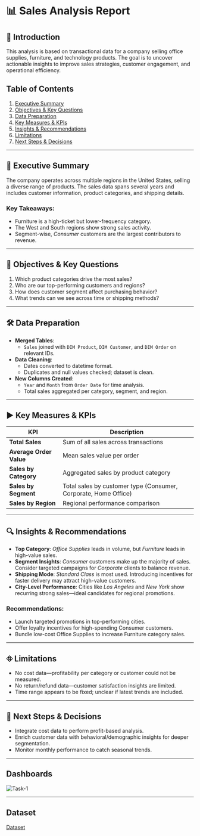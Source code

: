 # 📊 Sales Analysis Report

## 🔹 Introduction
This analysis is based on transactional data for a company selling office supplies, furniture, and technology products. The goal is to uncover actionable insights to improve sales strategies, customer engagement, and operational efficiency.

## Table of Contents
1. [Executive Summary](#executive-summary)
2. [Objectives & Key Questions](#objectives--key-questions)
3. [Data Preparation](#data-preparation)
4. [Key Measures & KPIs](#key-measures--kpis)
5. [Insights & Recommendations](#insights--recommendations)
6. [Limitations](#limitations)
7. [Next Steps & Decisions](#next-steps--decisions)

---

## 📜 Executive Summary
The company operates across multiple regions in the United States, selling a diverse range of products. The sales data spans several years and includes customer information, product categories, and shipping details. 

### Key Takeaways:
- Furniture is a high-ticket but lower-frequency category.
- The West and South regions show strong sales activity.
- Segment-wise, *Consumer* customers are the largest contributors to revenue.

---

## 🎯 Objectives & Key Questions
1. Which product categories drive the most sales?
2. Who are our top-performing customers and regions?
3. How does customer segment affect purchasing behavior?
4. What trends can we see across time or shipping methods?

---

## 🛠️ Data Preparation
- **Merged Tables**:
  - `Sales` joined with `DIM Product`, `DIM Customer`, and `DIM Order` on relevant IDs.
- **Data Cleaning**:
  - Dates converted to datetime format.
  - Duplicates and null values checked; dataset is clean.
- **New Columns Created**:
  - `Year` and `Month` from `Order Date` for time analysis.
  - Total sales aggregated per category, segment, and region.

---

## ▶️ Key Measures & KPIs

| KPI | Description |
|-----|-------------|
| **Total Sales** | Sum of all sales across transactions |
| **Average Order Value** | Mean sales value per order |
| **Sales by Category** | Aggregated sales by product category |
| **Sales by Segment** | Total sales by customer type (Consumer, Corporate, Home Office) |
| **Sales by Region** | Regional performance comparison |

---

## 🔍 Insights & Recommendations
- **Top Category**: *Office Supplies* leads in volume, but *Furniture* leads in high-value sales.
- **Segment Insights**: *Consumer* customers make up the majority of sales. Consider targeted campaigns for *Corporate* clients to balance revenue.
- **Shipping Mode**: *Standard Class* is most used. Introducing incentives for faster delivery may attract high-value customers.
- **City-Level Performance**: Cities like *Los Angeles* and *New York* show recurring strong sales—ideal candidates for regional promotions.

### Recommendations:
- Launch targeted promotions in top-performing cities.
- Offer loyalty incentives for high-spending Consumer customers.
- Bundle low-cost Office Supplies to increase Furniture category sales.

---

## ⛗️ Limitations
- No cost data—profitability per category or customer could not be measured.
- No return/refund data—customer satisfaction insights are limited.
- Time range appears to be fixed; unclear if latest trends are included.

---

## 🔄 Next Steps & Decisions
- Integrate cost data to perform profit-based analysis.
- Enrich customer data with behavioral/demographic insights for deeper segmentation.
- Monitor monthly performance to catch seasonal trends.

---

## Dashboards
![Task-1]([https://github.com/user-attachments/assets/7e5335c4-27ed-4665-a7ff-267ecedebed0](https://github.com/Omar-Ahmed-Kandel/Task-1/blob/main/Screenshot%202025-08-02%20170020.png))

---

## Dataset
<a href = "https://github.com/Omar-Ahmed-Kandel/Task-1/blob/main/train.csv">Dataset</a>
